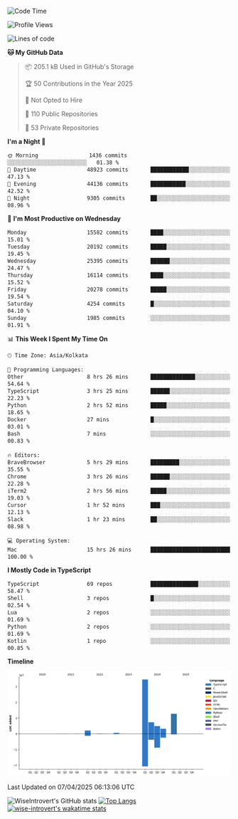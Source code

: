 <!--START_SECTION:waka-->
![Code Time](http://img.shields.io/badge/Code%20Time-2%2C324%20hrs-blue)

![Profile Views](http://img.shields.io/badge/Profile%20Views-1-blue)

![Lines of code](https://img.shields.io/badge/From%20Hello%20World%20I%27ve%20Written-65.8%20million%20lines%20of%20code-blue)

**🐱 My GitHub Data** 

> 📦 205.1 kB Used in GitHub's Storage 
 > 
> 🏆 50 Contributions in the Year 2025
 > 
> 🚫 Not Opted to Hire
 > 
> 📜 110 Public Repositories 
 > 
> 🔑 53 Private Repositories 
 > 
**I'm a Night 🦉** 

```text
🌞 Morning                1436 commits        ░░░░░░░░░░░░░░░░░░░░░░░░░   01.38 % 
🌆 Daytime                48923 commits       ████████████░░░░░░░░░░░░░   47.13 % 
🌃 Evening                44136 commits       ███████████░░░░░░░░░░░░░░   42.52 % 
🌙 Night                  9305 commits        ██░░░░░░░░░░░░░░░░░░░░░░░   08.96 % 
```
📅 **I'm Most Productive on Wednesday** 

```text
Monday                   15582 commits       ████░░░░░░░░░░░░░░░░░░░░░   15.01 % 
Tuesday                  20192 commits       █████░░░░░░░░░░░░░░░░░░░░   19.45 % 
Wednesday                25395 commits       ██████░░░░░░░░░░░░░░░░░░░   24.47 % 
Thursday                 16114 commits       ████░░░░░░░░░░░░░░░░░░░░░   15.52 % 
Friday                   20278 commits       █████░░░░░░░░░░░░░░░░░░░░   19.54 % 
Saturday                 4254 commits        █░░░░░░░░░░░░░░░░░░░░░░░░   04.10 % 
Sunday                   1985 commits        ░░░░░░░░░░░░░░░░░░░░░░░░░   01.91 % 
```


📊 **This Week I Spent My Time On** 

```text
🕑︎ Time Zone: Asia/Kolkata

💬 Programming Languages: 
Other                    8 hrs 26 mins       ██████████████░░░░░░░░░░░   54.64 % 
TypeScript               3 hrs 25 mins       ██████░░░░░░░░░░░░░░░░░░░   22.23 % 
Python                   2 hrs 52 mins       █████░░░░░░░░░░░░░░░░░░░░   18.65 % 
Docker                   27 mins             █░░░░░░░░░░░░░░░░░░░░░░░░   03.01 % 
Bash                     7 mins              ░░░░░░░░░░░░░░░░░░░░░░░░░   00.83 % 

🔥 Editors: 
BraveBrowser             5 hrs 29 mins       █████████░░░░░░░░░░░░░░░░   35.55 % 
Chrome                   3 hrs 26 mins       ██████░░░░░░░░░░░░░░░░░░░   22.28 % 
iTerm2                   2 hrs 56 mins       █████░░░░░░░░░░░░░░░░░░░░   19.03 % 
Cursor                   1 hr 52 mins        ███░░░░░░░░░░░░░░░░░░░░░░   12.13 % 
Slack                    1 hr 23 mins        ██░░░░░░░░░░░░░░░░░░░░░░░   08.98 % 

💻 Operating System: 
Mac                      15 hrs 26 mins      █████████████████████████   100.00 % 
```

**I Mostly Code in TypeScript** 

```text
TypeScript               69 repos            ███████████████░░░░░░░░░░   58.47 % 
Shell                    3 repos             █░░░░░░░░░░░░░░░░░░░░░░░░   02.54 % 
Lua                      2 repos             ░░░░░░░░░░░░░░░░░░░░░░░░░   01.69 % 
Python                   2 repos             ░░░░░░░░░░░░░░░░░░░░░░░░░   01.69 % 
Kotlin                   1 repo              ░░░░░░░░░░░░░░░░░░░░░░░░░   00.85 % 
```



**Timeline**

![Lines of Code chart](https://raw.githubusercontent.com/wise-introvert/wise-introvert/master/assets/bar_graph.png)


 Last Updated on 07/04/2025 06:13:06 UTC
<!--END_SECTION:waka-->

![WiseIntrovert's GitHub stats](https://github-readme-stats.vercel.app/api?username=wise-introvert&count_private=true&show_icons=true)
[![Top Langs](https://github-readme-stats.vercel.app/api/top-langs/?username=wise-introvert&langs_count=10)](https://github.com/anuraghazra/github-readme-stats)
[![wise-introvert's wakatime stats](https://github-readme-stats.vercel.app/api/wakatime?username=wiseintrovert)](https://github.com/anuraghazra/github-readme-stats)
